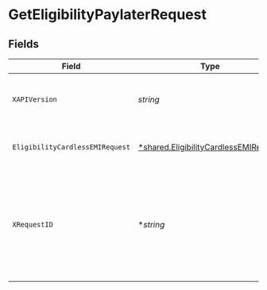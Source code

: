 # GetEligibilityPaylaterRequest


## Fields

| Field                                                                                                                      | Type                                                                                                                       | Required                                                                                                                   | Description                                                                                                                |
| -------------------------------------------------------------------------------------------------------------------------- | -------------------------------------------------------------------------------------------------------------------------- | -------------------------------------------------------------------------------------------------------------------------- | -------------------------------------------------------------------------------------------------------------------------- |
| `XAPIVersion`                                                                                                              | *string*                                                                                                                   | :heavy_check_mark:                                                                                                         | API version to be used. Format is in YYYY-MM-DD                                                                            |
| `EligibilityCardlessEMIRequest`                                                                                            | [*shared.EligibilityCardlessEMIRequest](../../models/shared/eligibilitycardlessemirequest.md)                              | :heavy_minus_sign:                                                                                                         | Request body to check for eligibility for paylater                                                                         |
| `XRequestID`                                                                                                               | **string*                                                                                                                  | :heavy_minus_sign:                                                                                                         | Request id for the API call. Can be used to resolve tech issues. Communicate this in your tech related queries to cashfree |